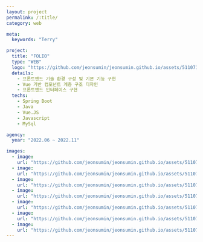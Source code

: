 ```yaml
---
layout: project
permalink: /:title/
category: web

meta:
  keywords: "Terry"

project:
  title: "FOLIO"
  type: "WEB"
  logo: "https://github.com/jeonsumin/jeonsumin.github.io/assets/51107183/04629a2f-1fea-4075-84ea-be11c2b98fa8"
  details:
    - 프론트앤드 기술 환경 구성 및 기본 기능 구현
    - Vue 기반 컴포넌트 계층 구조 디자인
    - 프론트앤드 인터페이스 구현
  techs:
    - Spring Boot
    - Java
    - Vue.JS
    - Javascript
    - MySql

agency:
  year: "2022.06 ~ 2022.11"

images:
  - image:
    url: "https://github.com/jeonsumin/jeonsumin.github.io/assets/51107183/920e4222-8624-4534-9970-f814987f0cb8"
  - image:
    url: "https://github.com/jeonsumin/jeonsumin.github.io/assets/51107183/bd75a971-ee27-45b4-92e5-0f5e3a594034"
  - image:
    url: "https://github.com/jeonsumin/jeonsumin.github.io/assets/51107183/8e88c209-562f-4b9c-bab3-b0f9cbb83efd"
  - image:
    url: "https://github.com/jeonsumin/jeonsumin.github.io/assets/51107183/69747842-be72-4b58-ba0b-ccce2846dcff"
  - image:
    url: "https://github.com/jeonsumin/jeonsumin.github.io/assets/51107183/275ce5e7-2ce8-43af-b663-af668b0775c7"
  - image:
    url: "https://github.com/jeonsumin/jeonsumin.github.io/assets/51107183/7a87f9ca-a01e-47c3-a11c-5c0050eded73"
  - image:
    url: "https://github.com/jeonsumin/jeonsumin.github.io/assets/51107183/e6190c49-986f-40e8-a387-f2a557bb06ed"
---
```

